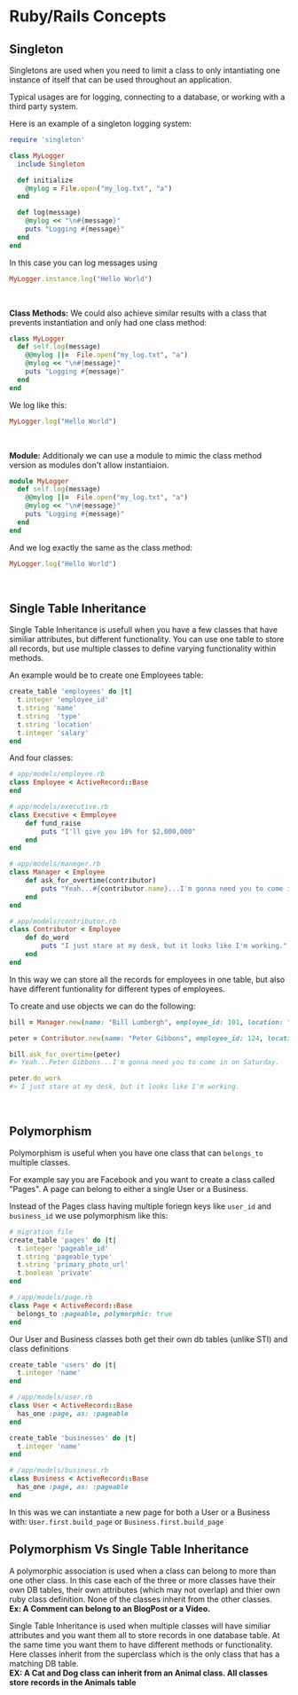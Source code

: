 # Ruby/Rails Concepts

## Singleton

Singletons are used when you need to limit a class to only intantiating one instance of itself that can be used throughout an application. 

Typical usages are for logging, connecting to a database, or working with a third party system. 

Here is an example of a singleton logging system:


```ruby
require 'singleton'

class MyLogger
  include Singleton

  def initialize
    @mylog = File.open("my_log.txt", "a")
  end

  def log(message)
    @mylog << "\n#{message}"
    puts "Logging #{message}"
  end
end
```

In this case you can log messages using 

```ruby 
MyLogger.instance.log("Hello World")
```
<br>

**Class Methods:** We could also achieve similar results with a class that prevents instantiation and only had one class method: 

```ruby
class MyLogger
  def self.log(message)
    @@mylog ||=  File.open("my_log.txt", "a")
    @mylog << "\n#{message}"
    puts "Logging #{message}"
  end
end
```

We log like this:

```ruby 
MyLogger.log("Hello World")
```
<br>

**Module:** Additionaly we can use a module to mimic the class method version as modules don't allow instantiaion. 

``` ruby
module MyLogger
  def self.log(message)
    @@mylog ||=  File.open("my_log.txt", "a")
    @mylog << "\n#{message}"
    puts "Logging #{message}"
  end
end
```

And we log exactly the same as the class method:

```ruby 
MyLogger.log("Hello World")
```
<br>

## Single Table Inheritance
Single Table Inheritance is usefull when you have a few classes that have similiar attributes, but different functionality. You can use one table to store all records, but use multiple classes to define varying functionality within methods. 

An example would be to create one Employees table:

```ruby
create_table 'employees' do |t|
  t.integer 'employee_id'
  t.string 'name'
  t.string  'type'
  t.string 'location'
  t.integer 'salary'
end
```

And four classes:

```ruby
# app/models/employee.rb
class Employee < ActiveRecord::Base
end

# app/models/executive.rb
class Executive < Emmployee
	def fund_raise
		puts "I'll give you 10% for $2,000,000"
	end
end

# app/models/maneger.rb
class Manager < Employee
	def ask_for_overtime(contributor)
		puts "Yeah...#{contributor.name}...I'm gonna need you to come in on Saturday."
	end
end

# app/models/contributor.rb
class Contributor < Employee
	def do_word
		puts "I just stare at my desk, but it looks like I'm working."
	end
end
```

In this way we can store all the records for employees in one table, but also have different funtionality for different types of employees. 

To create and use objects we can do the following:

```ruby
bill = Manager.new(name: "Bill Lumbergh", employee_id: 101, location: "Headquarters", salary: 100000)

peter = Contributor.new(name: "Peter Gibbons", employee_id: 124, location: "Boise", salary: 50000)

bill.ask_for_overtime(peter)
#> Yeah...Peter Gibbons...I'm gonna need you to come in on Saturday.

peter.do_work
#> I just stare at my desk, but it looks like I'm working.

```

<br>

## Polymorphism
Polymorphism is useful when you have one class that can `belongs_to` multiple classes. 

For example say you are Facebook and you want to create a class called "Pages". 
A page can belong to either a single User or a Business. 

Instead of the Pages class having multiple foriegn keys like `user_id` and `business_id` we use polymorphism like this:

```ruby
# migration file
create_table 'pages' do |t|
  t.integer 'pageable_id'
  t.string 'pageable_type'
  t.string 'primary_photo_url'
  t.boolean 'private'
end

# /app/models/page.rb
class Page < ActiveRecord::Base
  belongs_to :pageable, polymorphic: true
end
```

Our User and Business classes both get their own db tables (unlike STI) and class definitions

```ruby
create_table 'users' do |t|
  t.integer 'name'
end

# /app/models/user.rb
class User < ActiveRecord::Base
  has_one :page, as: :pageable
end

create_table 'businesses' do |t|
  t.integer 'name'
end

# /app/models/business.rb
class Business < ActiveRecord::Base
  has_one :page, as: :pageable
end

```

In this was we can instantiate a new page for both a User or a Business with:
`User.first.build_page` or `Business.first.build_page`

## Polymorphism Vs Single Table Inheritance
A polymorphic association is used when a class can belong to more than one other class. In this case each of the three or more classes have their own DB tables, their own attributes (which may not overlap) and thier own ruby class definition. None of the classes inherit from the other classes. <br>
**Ex: A Comment can belong to an BlogPost or a Video.**

Single Table Inheritance is used when multiple classes will have similiar attributes and you want them all to store records in one database table. At the same time you want them to have different methods or functionality. 
Here classes inherit from the superclass which is the only class that has a matching DB table. <br>
**EX: A Cat and Dog class can inherit from an Animal class. All classes store records in the Animals table**







